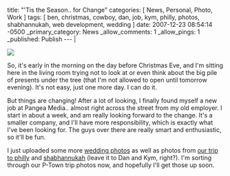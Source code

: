 title: "'Tis the Season.. for Change"
categories: [ News, Personal, Photo, Work ]
tags: [ ben, christmas, cowboy, dan, job, kym, philly, photos, shabhannukah, web development, wedding ]
date: 2007-12-23 08:54:14 -0500
_primary_category: News
_allow_comments: 1
_allow_pings: 1
_published: Publish
--- |

<div class="photo"><a href="http://benalman.com/photo/sets/72157603450918502/"><img src="http://farm3.static.flickr.com/2247/2110157432_6c88f0f57c_t.jpg" /></a></div>

So, it's early in the morning on the day before Christmas Eve, and I'm sitting here in the living room trying not to look at or even think about the big pile of presents under the tree (that I'm not allowed to open until tomorrow evening). It's not easy, just one more day. I can do it.

But things are changing! After a lot of looking, I finally found myself a new job at Pangea Media.. almost right across the street from my old employer. I start in about a week, and am really looking forward to the change. It's a smaller company, and I'll have more responsibility, which is exactly what I've been looking for. The guys over there are really smart and enthusiastic, so it'll be fun.

I just uploaded some more <a href="http://benalman.com/photo/sets/72157600485749638/">wedding photos</a> as well as photos from <a href="http://benalman.com/photo/sets/72157603450918502/">our trip to philly</a> and <a href="http://benalman.com/photo/sets/72157603523660045/">shabhannukah</a> (leave it to Dan and Kym, right?). I'm sorting through our P-Town trip photos now, and hopefully I'll get those up soon.
